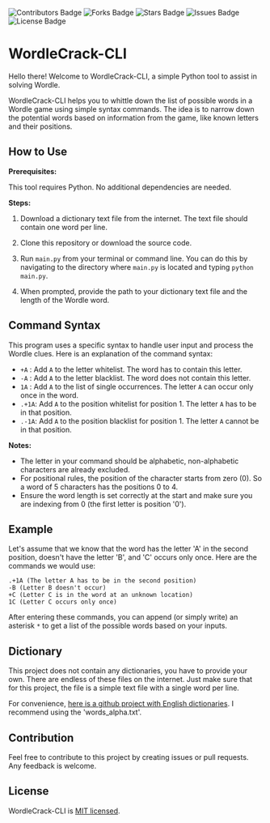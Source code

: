 <!-- Project Badges-->
![Contributors Badge](https://img.shields.io/github/contributors/Vvamp/WordleCrack-CLI.svg?)
![Forks Badge](https://img.shields.io/github/forks/Vvamp/WordleCrack-CLI.svg?)
![Stars Badge](https://img.shields.io/github/stars/Vvamp/WordleCrack-CLI.svg?)
![Issues Badge](https://img.shields.io/github/issues/Vvamp/WordleCrack-CLI.svg?)
![License Badge](https://img.shields.io/github/license/Vvamp/WordleCrack-CLI.svg?)
# WordleCrack-CLI

Hello there! Welcome to WordleCrack-CLI, a simple Python tool to assist in solving Wordle. 

WordleCrack-CLI helps you to whittle down the list of possible words in a Wordle game using simple syntax commands. The idea is to narrow down the potential words based on information from the game, like known letters and their positions.

## How to Use

**Prerequisites:**

This tool requires Python. No additional dependencies are needed.

**Steps:**

1. Download a dictionary text file from the internet. The text file should contain one word per line.

2. Clone this repository or download the source code.

3. Run `main.py` from your terminal or command line. You can do this by navigating to the directory where `main.py` is located and typing `python main.py`.

4. When prompted, provide the path to your dictionary text file and the length of the Wordle word.

## Command Syntax

This program uses a specific syntax to handle user input and process the Wordle clues. Here is an explanation of the command syntax:

- `+A` : Add `A` to the letter whitelist. The word has to contain this letter.
- `-A` : Add `A` to the letter blacklist. The word does not contain this letter.
- `1A` : Add `A` to the list of single occurrences. The letter `A` can occur only once in the word.
- `.+1A`: Add `A` to the position whitelist for position 1. The letter `A` has to be in that position.
- `.-1A`: Add `A` to the position blacklist for position 1. The letter `A` cannot be in that position.

**Notes:**

- The letter in your command should be alphabetic, non-alphabetic characters are already excluded.
- For positional rules, the position of the character starts from zero (0). So a word of 5 characters has the positions 0 to 4.
- Ensure the word length is set correctly at the start and make sure you are indexing from 0 (the first letter is position '0').

## Example

Let's assume that we know that the word has the letter 'A' in the second position, doesn't have the letter 'B', and 'C' occurs only once. Here are the commands we would use:

```
.+1A (The letter A has to be in the second position)
-B (Letter B doesn't occur)
+C (Letter C is in the word at an unknown location)
1C (Letter C occurs only once)
```

After entering these commands, you can append (or simply write) an asterisk `*` to get a list of the possible words based on your inputs.

## Dictionary
This project does not contain any dictionaries, you have to provide your own. There are endless of these files on the internet. 
Just make sure that for this project, the file is a simple text file with a single word per line.

For convenience, [here is a github project with English dictionaries](https://github.com/dwyl/english-words). I recommend using the 'words_alpha.txt'.

## Contribution

Feel free to contribute to this project by creating issues or pull requests. Any feedback is welcome.

## License

WordleCrack-CLI is [MIT licensed](./LICENSE).
